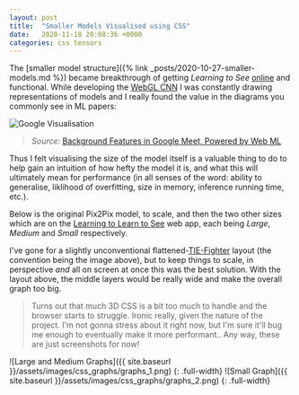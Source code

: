 ```yaml
---
layout: post
title:  "Smaller Models Visualised using CSS"
date:   2020-11-18 20:08:36 +0000
categories: css tensors
---
```


The [smaller model structure]({% link _posts/2020-10-27-smaller-models.md %}) became breakthrough of getting _Learning to See_ [online][lts] and functional. While developing the [WebGL CNN][webglcnn] I was constantly drawing representations of models and I really found the value in the diagrams you commonly see in ML papers:

![Google Visualisation](https://1.bp.blogspot.com/-sZkqU-oe8Tg/X5s7bLt_7fI/AAAAAAAAGwA/J4gINsbIQO4_ElyD5fMB25awZnFC5yeowCLcBGAsYHQ/s16000/image10%2B%25281%2529.jpg)

> _Source:_ [Background Features in Google Meet, Powered by Web ML](https://ai.googleblog.com/2020/10/background-features-in-google-meet.html)

Thus I felt visualising the size of the model itself is a valuable thing to do to help gain an intuition of how hefty the model it is, and what this will ultimately mean for performance (in all senses of the word: ability to generalise, liklihood of overfitting, size in memory, inference running time, etc.).

Below is the original Pix2Pix model, to scale, and then the two other sizes which are on the [Learning to Learn to See][lts] web app, each being _Large_, _Medium_ and _Small_ respectively.

I've gone for a slightly unconventional flattened-[TIE-Fighter](https://en.wikipedia.org/wiki/TIE_fighter) layout (the convention being the image above), but to keep things to scale, in perspective _and_ all on screen at once this was the best solution. With the layout above, the middle layers would be really wide and make the overall graph too big.

> Turns out that much 3D CSS is a bit too much to handle and the browser starts to struggle. Ironic really, given the nature of the project. I'm not gonna stress about it right now, but I'm sure it'll bug me enough to eventually make it more performant.. Any way, these are just screenshots for now!

![Large and Medium Graphs]({{ site.baseurl }}/assets/images/css_graphs/graphs_1.png)
{: .full-width}
![Small Graph]({{ site.baseurl }}/assets/images/css_graphs/graphs_2.png)
{: .full-width}

[lts]: https://learning-to-learn-to-see.netlify.app/
[webglcnn]: https://github.com/joshmurr/cci-webgl-cnn
